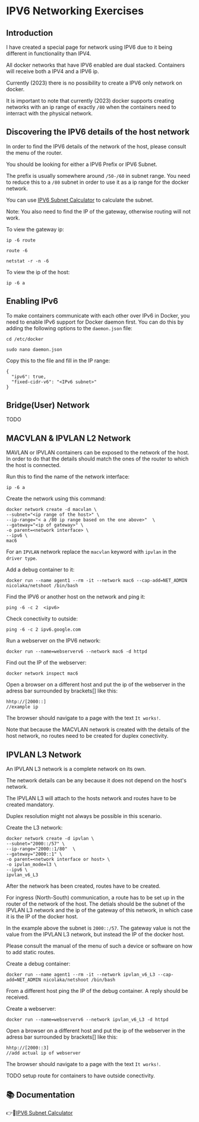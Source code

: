 # IPV6 Networking Exercises

## Introduction

I have created a special page for network using IPV6 due to it being different in functionality than IPV4.

All docker networks that have IPV6 enabled are dual stacked. Containers will receive both a IPV4 and a IPV6 ip.

Currently (2023) there is no possibility to create a IPV6 only network on docker.

It is important to note that currently (2023) docker supports creating networks with an ip range of exactly `/80` when
the containers need to interract with the physical network. 

## Discovering the IPV6 details of the host network

In order to find the IPV6 details of the network of the host, please consult the menu of the router.

You should be looking for either a IPV6 Prefix or IPV6 Subnet. 

The prefix is usually somewhere around `/50-/60` in subnet range. You need to reduce this to a `/80` subnet in order to use it as a ip range for the docker network.

You can use [IPV6 Subnet Calculator](http://www.gestioip.net/cgi-bin/subnet_calculator.cgi) to calculate the subnet.

Note: You also need to find the IP of the gateway, otherwise routing will not work.

To view the gateway ip:
```
ip -6 route

route -6

netstat -r -n -6
```
To view the ip of the host:
```
ip -6 a
```



## Enabling IPv6

To make containers communicate with each other over IPv6 in Docker, you need to enable IPv6 support for Docker daemon first. You can do this by adding the following options to the `daemon.json` file:
```
cd /etc/docker
```
```
sudo nano daemon.json
```
Copy this to the file and fill in the IP range:
```
{
  "ipv6": true,
  "fixed-cidr-v6": "<IPv6 subnet>"
}
```

## Bridge(User) Network
TODO

## MACVLAN & IPVLAN L2 Network

MAVLAN or IPVLAN containers can be exposed to the network of the host. In order to do that the details should match the ones of the router to which the host is connected.

Run this to find the name of the network interface:
```
ip -6 a
```
Create the network using this command:
```
docker network create -d macvlan \
--subnet="<ip range of the host>" \
--ip-range="< a /80 ip range based on the one above>"  \
--gateway="<ip of gateway>" \
-o parent=<network interface> \
--ipv6 \
mac6
```
For an `IPVLAN` network replace the `macvlan` keyword with `ipvlan` in the `driver type`.

Add a debug container to it:
```
docker run --name agent1 --rm -it --network mac6 --cap-add=NET_ADMIN nicolaka/netshoot /bin/bash
```

Find the IPV6 or another host on the network and ping it:
```
ping -6 -c 2  <ipv6>
```

Check conectivity to outside:
```
ping -6 -c 2 ipv6.google.com
```

Run a webserver on the IPV6 network:
```
docker run --name=webserverv6 --network mac6 -d httpd
```

Find out the IP of the webserver:
```
docker network inspect mac6
```

Open a browser on a different host and put the ip of the webserver in the adress bar surrounded by brackets[] like this:
```
hhtp://[2000::]  
//example ip
```

The browser should navigate to a page with the text `It works!`.

Note that because the MACVLAN network is created with the details of the host network, no routes need to be created for duplex conectivity.

## IPVLAN L3 Network

An IPVLAN L3 network is a complete network on its own. 

The network details can be any because it does not depend on the host's network.

The IPVLAN L3 will attach to the hosts network and routes have to be created mandatory.

Duplex resolution might not always be possible in this scenario. 

Create the L3 network:
```
docker network create -d ipvlan \
--subnet="2000::/57" \
--ip-range="2000::1/80"  \
--gateway="2000::1" \
-o parent=<network interface or host> \
-o ipvlan_mode=l3 \
--ipv6 \
ipvlan_v6_L3
```

After the network has been created, routes have to be created.
 
For ingress (North-South) communication, a route has to be set up in the router of the network of the host.
The detials should be the subnet of the IPVLAN L3 network and the ip of the gateway of this network, in which case it is the IP of the docker host. 

In the example above the subnet is `2000::/57`. The gateway value is not the value from the IPVLAN L3 network, but instead the IP of the docker host.

Please consult the manual of the menu of such a device or software on how to add static routes.

Create a debug container:
```
docker run --name agent1 --rm -it --network ipvlan_v6_L3 --cap-add=NET_ADMIN nicolaka/netshoot /bin/bash
```
From a different host ping the IP of the debug container. A reply should be received.


Create a webserver:
```
docker run --name=webserverv6 --network ipvlan_v6_L3 -d httpd
```

Open a browser on a different host and put the ip of the webserver in the adress bar surrounded by brackets[] like this:
```
hhtp://[2000::3]
//add actual ip of webserver
```
The browser should navigate to a page with the text `It works!`.

TODO setup route for containers to have outside conectivity.

## :books: Documentation

:point_right::link:[IPV6 Subnet Calculator](http://www.gestioip.net/cgi-bin/subnet_calculator.cgi)